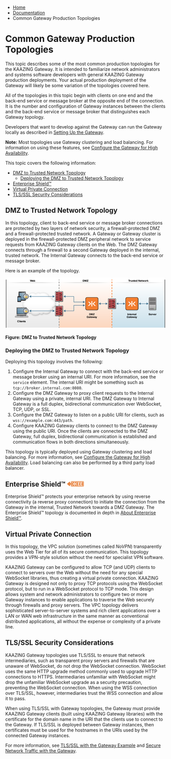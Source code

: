 -   [Home](../../index.md)
-   [Documentation](../index.md)
-   Common Gateway Production Topologies

Common Gateway Production Topologies 
========================================================================

This topic describes some of the most common production topologies for the KAAZING Gateway. It is intended to familiarize network administrators and systems software developers with general KAAZING Gateway production deployments. Your actual production deployment of the Gateway will likely be some variation of the topologies covered here.

All of the topologies in this topic begin with clients on one end and the back-end service or message broker at the opposite end of the connection. It is the number and configuration of Gateway instances between the clients and the back-end service or message broker that distinguishes each Gateway topology.

Developers that want to develop against the Gateway can run the Gateway locally as described in [Setting Up the Gateway](../about/setup-guide.md).

**Note:** Most topologies use Gateway clustering and load balancing. For information on using these features, see [Configure the Gateway for High Availability](../high-availability/o_high_availability.md).

This topic covers the following information:

-   [DMZ to Trusted Network Topology](#dmz-to-trusted-network-topology)
    -   [Deploying the DMZ to Trusted Network Topology](#deploying-the-dmz-to-trusted-network-topology)
-   [Enterprise Shield™](#enterprise-shield--)
-   [Virtual Private Connection](#virtual-private-connection)
-   [TLS/SSL Security Considerations](#tlsssl-security-considerations)

DMZ to Trusted Network Topology
-------------------------------------------------------------

In this topology, client to back-end service or message broker connections are protected by two layers of network security, a firewall-protected DMZ and a firewall-protected trusted network. A Gateway or Gateway cluster is deployed in the firewall-protected DMZ peripheral network to service requests from KAAZING Gateway clients on the Web. The DMZ Gateway connects through a firewall to a second Gateway deployed in the internal, trusted network. The Internal Gateway connects to the back-end service or message broker.

Here is an example of the topology.

![DMZ to Trusted Network Topology](../images/f-dmz-trusted-top.png)

**Figure: DMZ to Trusted Network Topology**

### <a name="Deploy_DMZ_to_Internal"></a>Deploying the DMZ to Trusted Network Topology

Deploying this topology involves the following:

1.  Configure the Internal Gateway to connect with the back-end service or message broker using an internal URI. For more information, see the `service` element. The internal URI might be something such as `tcp://broker.internal.com:8080`.
2.  Configure the DMZ Gateway to proxy client requests to the Internal Gateway using a private, internal URI. The DMZ Gateway to Internal Gateway is a full duplex, bidirectional communication over WebSocket, TCP, UDP, or SSL.
3.  Configure the DMZ Gateway to listen on a public URI for clients, such as `wss://example.com:443/path`.
4.  Configure KAAZING Gateway clients to connect to the DMZ Gateway using the public URI. Once the clients are connected to the DMZ Gateway, full duplex, bidirectional communication is established and communication flows in both directions simultaneously.

This topology is typically deployed using Gateway clustering and load balancing. For more information, see [Configure the Gateway for High Availability](../high-availability/o_high_availability.md). Load balancing can also be performed by a third party load balancer.

Enterprise Shield™  ![This feature is available in KAAZING Gateway - Enterprise Edition](../images/enterprise-feature.png)
---------------------------------------------------------------------

Enterprise Shield™ protects your enterprise network by using reverse connectivity (a reverse proxy connection) to initiate the connection from the Gateway in the internal, Trusted Network towards a DMZ Gateway. The Enterprise Shield™ topology is documented in depth in [About Enterprise Shield™](../reverse-connectivity/o_enterprise_shield_checklist.md#about-enterprise-shield).

Virtual Private Connection
--------------------------------------------

In this topology, the VPC solution (sometimes called *NoVPN*) transparently uses the Web Tier for all of its secure communication. This topology provides a VPN-style solution without the need for specialist VPN software.

KAAZING Gateway can be configured to allow TCP (and UDP) clients to connect to servers over the Web without the need for any special WebSocket libraries, thus creating a virtual private connection. KAAZING Gateway is designed not only to proxy TCP protocols using the WebSocket protocol, but to run in a WebSocket protocol to TCP mode. This design allows system and network administrators to configure two or more Gateway instances to enable applications to traverse the Web securely through firewalls and proxy servers. The VPC topology delivers sophisticated server-to-server systems and rich client applications over a LAN or WAN web infrastructure in the same manner as conventional distributed applications, all without the expense or complexity of a private line.

TLS/SSL Security Considerations
-------------------------------------------------

KAAZING Gateway topologies use TLS/SSL to ensure that network intermediaries, such as transparent proxy servers and firewalls that are unaware of WebSocket, do not drop the WebSocket connection. WebSocket uses the same HTTP upgrade method commonly used to upgrade HTTP connections to HTTPS. Intermediaries unfamiliar with WebSocket might drop the unfamiliar WebSocket upgrade as a security precaution, preventing the WebSocket connection. When using the WSS connection over TLS/SSL, however, intermediaries trust the WSS connection and allow it to pass.

When using TLS/SSL with Gateway topologies, the Gateway must provide KAAZING Gateway clients (built using KAAZING Gateway libraries) with the certificate for the domain name in the URI that the clients use to connect to the Gateway. If TLS/SSL is deployed between Gateway instances, then certificates must be used for the hostnames in the URIs used by the connected Gateway instances.

For more information, see [TLS/SSL with the Gateway Example](../security/u_tls_works.md#tlsssl-with-the-gateway-example) and [Secure Network Traffic with the Gateway](../security/o_tls.md).
